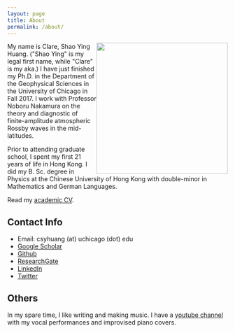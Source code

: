 ```yaml
---
layout: page
title: About
permalink: /about/
---
```


<img style="float: right;" src="http://home.uchicago.edu/~csyhuang/images/ProfilePic_larger.jpg" width="300">

My name is Clare, Shao Ying Huang. ("Shao Ying" is my legal first name, while "Clare" is my aka.) I have just finished my Ph.D. in the Department of the Geophysical Sciences in the University of Chicago in Fall 2017. I work with Professor Noboru Nakamura on the theory and diagnostic of finite-amplitude atmospheric Rossby waves in the mid-latitudes.

Prior to attending graduate school, I spent my first 21 years of life in Hong Kong. I did my B. Sc. degree in Physics at the Chinese University of Hong Kong with double-minor in Mathematics and German Languages.

Read my <a href="https://www.dropbox.com/s/5o8zl59bbt7rq26/CSYHuang_CV.docx?dl=0" target="_blank">academic CV</a>.

## Contact Info
- Email: csyhuang (at) uchicago (dot) edu
- [Google Scholar](http://scholar.google.com/citations?user=o7pWZxkAAAAJ&hl=en)
- [Github](http://github.com/csyhuang)
- [ResearchGate](http://www.researchgate.net/profile/Clare_Huang)
- [LinkedIn](https://www.linkedin.com/in/shao-ying-clare-huang/)
- [Twitter](http://twitter.com/ClareSYHuang)

## Others
In my spare time, I like writing and making music. I have a [youtube channel](https://www.youtube.com/user/phyclare) with my vocal performances and improvised piano covers.
